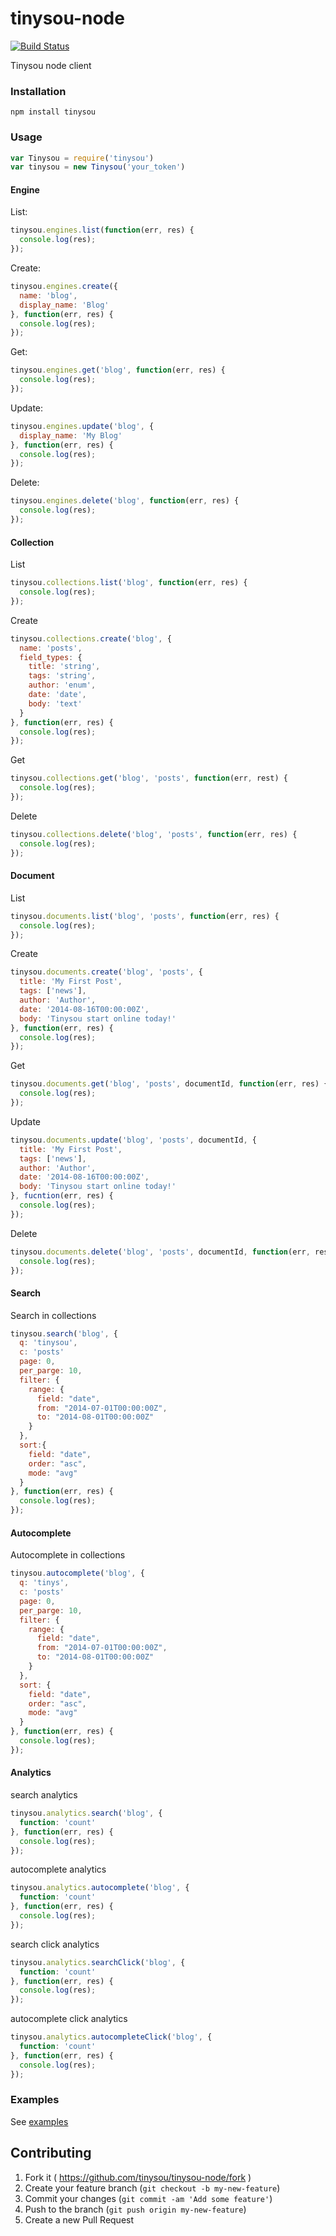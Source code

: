 tinysou-node
============

[![Build Status](https://travis-ci.org/tinysou/tinysou-node.svg?branch=master)](https://travis-ci.org/tinysou/tinysou-node)

Tinysou node client

### Installation

```npm install tinysou```

### Usage

```javascript
var Tinysou = require('tinysou')
var tinysou = new Tinysou('your_token')
```

#### Engine

List:

```javascript
tinysou.engines.list(function(err, res) {
  console.log(res);
});
```

Create:

```javascript
tinysou.engines.create({
  name: 'blog',
  display_name: 'Blog'
}, function(err, res) {
  console.log(res);
});
```

Get:

```javascript
tinysou.engines.get('blog', function(err, res) {
  console.log(res);
});
```

Update:

```javascript
tinysou.engines.update('blog', {
  display_name: 'My Blog'
}, function(err, res) {
  console.log(res);
});
```

Delete:

```javascript
tinysou.engines.delete('blog', function(err, res) {
  console.log(res);
});
```

#### Collection

List

```javascript
tinysou.collections.list('blog', function(err, res) {
  console.log(res);
});
```

Create

```javascript
tinysou.collections.create('blog', {
  name: 'posts',
  field_types: {
    title: 'string',
    tags: 'string',
    author: 'enum',
    date: 'date',
    body: 'text'
  }
}, function(err, res) {
  console.log(res);
});
```

Get

```javascript
tinysou.collections.get('blog', 'posts', function(err, rest) {
  console.log(res);
});
```

Delete

```javascript
tinysou.collections.delete('blog', 'posts', function(err, res) {
  console.log(res);
});
```

#### Document

List

```javascript
tinysou.documents.list('blog', 'posts', function(err, res) {
  console.log(res);
});
```

Create

```javascript
tinysou.documents.create('blog', 'posts', {
  title: 'My First Post',
  tags: ['news'],
  author: 'Author',
  date: '2014-08-16T00:00:00Z',
  body: 'Tinysou start online today!'
}, function(err, res) {
  console.log(res);
});
```

Get

```javascript
tinysou.documents.get('blog', 'posts', documentId, function(err, res) {
  console.log(res);
});
```

Update

```javascript
tinysou.documents.update('blog', 'posts', documentId, {
  title: 'My First Post',
  tags: ['news'],
  author: 'Author',
  date: '2014-08-16T00:00:00Z',
  body: 'Tinysou start online today!'
}, fucntion(err, res) {
  console.log(res);
});
```

Delete

```javascript
tinysou.documents.delete('blog', 'posts', documentId, function(err, res) {
  console.log(res);
});
```

#### Search

Search in collections

```javascript
tinysou.search('blog', {
  q: 'tinysou',
  c: 'posts'
  page: 0,
  per_parge: 10,
  filter: {
    range: {
      field: "date",
      from: "2014-07-01T00:00:00Z",
      to: "2014-08-01T00:00:00Z"
    }
  },
  sort:{
    field: "date",
    order: "asc",
    mode: "avg"
  }
}, function(err, res) {
  console.log(res);
});
```

#### Autocomplete

Autocomplete in collections

```javascript
tinysou.autocomplete('blog', {
  q: 'tinys',
  c: 'posts'
  page: 0,
  per_parge: 10,
  filter: {
    range: {
      field: "date",
      from: "2014-07-01T00:00:00Z",
      to: "2014-08-01T00:00:00Z"
    }
  },
  sort: {
    field: "date",
    order: "asc",
    mode: "avg"
  }
}, function(err, res) {
  console.log(res);
});
```

#### Analytics

search analytics

```javascript
tinysou.analytics.search('blog', {
  function: 'count'
}, function(err, res) {
  console.log(res);
});
```

autocomplete analytics

```javascript
tinysou.analytics.autocomplete('blog', {
  function: 'count'
}, function(err, res) {
  console.log(res);
});
```

search click analytics

```javascript
tinysou.analytics.searchClick('blog', {
  function: 'count'
}, function(err, res) {
  console.log(res);
});
```

autocomplete click analytics

```javascript
tinysou.analytics.autocompleteClick('blog', {
  function: 'count'
}, function(err, res) {
  console.log(res);
});
```

### Examples

See [examples](https://github.com/tinysou/tinysou-node/tree/master/examples)

## Contributing

1. Fork it ( https://github.com/tinysou/tinysou-node/fork )
2. Create your feature branch (`git checkout -b my-new-feature`)
3. Commit your changes (`git commit -am 'Add some feature'`)
4. Push to the branch (`git push origin my-new-feature`)
5. Create a new Pull Request
